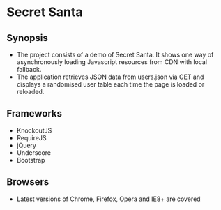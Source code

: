 Secret Santa
===============================

Synopsis
-
* The project consists of a demo of Secret Santa. It shows one way of asynchronously loading Javascript resources from CDN with local fallback.
* The application retrieves JSON data from users.json via GET and displays a randomised user table each time the page is loaded or reloaded.

Frameworks
----------
* KnockoutJS
* RequireJS
* jQuery
* Underscore
* Bootstrap

Browsers
-
* Latest versions of Chrome, Firefox, Opera and IE8+ are covered